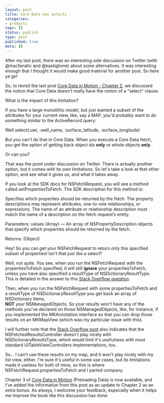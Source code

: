 ```yaml
---
layout: post
title: Core Data has selects
categories:
- products
tags: []
status: publish
type: post
published: true
meta: {}
---
```


After my last post, there was an interesting side discussion on Twitter (with @macfanatic and @kastiglione) about some alternatives.  It was interesting enough that I thought it would make good material for another post.  So here ya go!


So, to revisit the last post 
[Core Data in Motion - Chapter 2](http://www.wndx.com/blog/core-data-in-motion-chapter-2), we discussed the notion that Core Data doesn't really have the notion of a "select" clause.


What is the impact of this limitation?


If you have a large monolithic model, but just wanted a subset of the attributes for your current view, like, say a MAP, you'd probably want to do something similar to the ActiveRecord query:


Well.select(:uwi, :well_name, :surface_latitude, :surface_longitude)


But you can't do that in Core Data.  When you execute a Core Data fetch, you get the option of getting back object ids 
**only**
 or whole objects 
**only**
.


Or can you?


That was the point under discussion on Twitter.  There is actually another option, but it comes with its own limitations.  So let's take a look at that other option, and see what it gives us, and what it takes away.


If you look at the SDK docs for 
NSFetchRequest, you will see a method called 
setPropertiesToFetch.  The SDK description for this method is:


Specifies which properties should be returned by the fetch. The 
property descriptions may represent attributes, one-to-one
relationships, or expressions. The name of an attribute or
relationship description must match the name of a description 
on the fetch request’s entity.

Parameters:
    values (Array) — An array of NSPropertyDescription objects that 
    specify which properties should be returned by the fetch.

Returns:
    (Object)


Hey!  So you can get your 
NSFetchRequest to return only this specified subset of properties!  Isn't that just like a select?


Well, not quite.  You see, when you run the 
NSFetchRequest with the 
propertiesToFetch specified, it will still 
**ignore**
 your 
propertiesToFetch, unless you have also specified a 
resultType of 
NSDictionaryResultType. This is detailed in the answer to this 
[Stack Overflow question](http://stackoverflow.com/questions/7698909/nsfetchrequest-with-distinct-properties).


Then, when you run the 
NSFetchRequest with some 
propertiesToFetch and a 
resultType of 
NSDictionaryResultType you get back an array of 
NSDictionary items,  
**NOT**
 your 
NSManagedObjects.  So your results won't have any of the methods you've declared on those 
NSManagedObjects, like, for instance, if you implemented the 
MKAnnotation interface so that you can drop those results on an 
MKMapView (which was my particular issue with this).


I will further note that the 
[Stack Overflow post](http://stackoverflow.com/questions/7698909/nsfetchrequest-with-distinct-properties) also indicates that the 
NSFetchedResultsController doesn't play nicely with 
NSDictionaryResultsType, which would limit it's usefulness with most standard 
UITableViewControllers implementations, too.


So... I can't use these results on my map, and it won't play nicely with my list view, either. I'm sure it's useful in some use cases, but its limitations made it useless for both of mine, so this is where 
NSFetchRequest.propertiesToFetch and I parted company.


Chapter 3 of 
[Core Data in Motion](http://book.coredatainmotion.com) (Preloading Data) is now available, and I've added the information from this post as an update to Chapter 2 as an extra bonus. As always, I welcome your feedback, especially when it helps me improve the book like this discussion has done.
